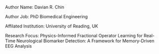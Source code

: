 Author Name: Davian R. Chin

Author Job: PhD Biomedical Engineering

Affilated Institution: University of Reading, UK

Research Focus: Physics-Informed Fractional Operator Learning for Real-Time Neurological Biomarker Detection: A Framework for Memory-Driven EEG Analysis

